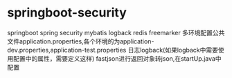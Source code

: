 # springboot-security
springboot
spring security
mybatis
logback
redis
freemarker
多环境配置公共文件application.properties,各个环境的为application-dev.properties,application-test.properties
日志logback(如果logback中需要使用配置中的属性，需要定义<springProperty scope="context" name="logLevel" source="logback.log.level"/>这样)
fastjson进行返回对象转json,在startUp.java中配置